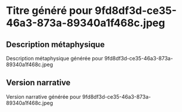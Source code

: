 # Titre généré pour 9fd8df3d-ce35-46a3-873a-89340a1f468c.jpeg

## Description métaphysique
Description métaphysique générée pour 9fd8df3d-ce35-46a3-873a-89340a1f468c.jpeg

## Version narrative
Version narrative générée pour 9fd8df3d-ce35-46a3-873a-89340a1f468c.jpeg
